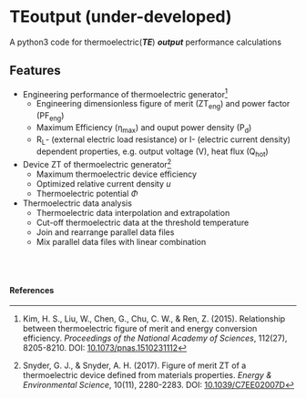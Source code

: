 # TEoutput (under-developed)
A python3 code for thermoelectric(***TE***) ***output*** performance calculations

## Features
- Engineering performance of thermoelectric generator[^1]
  - Engineering dimensionless figure of merit (ZT<sub>eng</sub>) and power factor (PF<sub>eng</sub>)
  - Maximum Efficiency (η<sub>max</sub>) and ouput power density (P<sub>d</sub>)
  - R<sub>L</sub>- (external electric load resistance) or I- (electric current density) dependent properties, e.g. output voltage (V), heat flux (Q<sub>hot</sub>)
- Device ZT of thermoelectric generator[^2]
  - Maximum thermoelectric device efficiency
  - Optimized relative current density $u$
  - Thermoelectric potential $\Phi$
- Thermoelectric data analysis
  - Thermoelectric data interpolation and extrapolation
  - Cut-off thermoelectric data at the threshold temperature
  - Join and rearrange parallel data files
  - Mix parallel data files with linear combination

<br/><br/>
#### References

[^1]: Kim, H. S., Liu, W., Chen, G., Chu, C. W., & Ren, Z. (2015). Relationship between thermoelectric figure of merit and energy conversion efficiency. 
_Proceedings of the National Academy of Sciences_, 112(27), 8205-8210. DOI: [10.1073/pnas.1510231112](https://doi.org/10.1073/pnas.1510231112)

[^2]: Snyder, G. J., & Snyder, A. H. (2017). Figure of merit ZT of a thermoelectric device defined from materials properties. 
_Energy & Environmental Science_, 10(11), 2280-2283. DOI: [10.1039/C7EE02007D](https://doi.org/10.1039/C7EE02007D)
